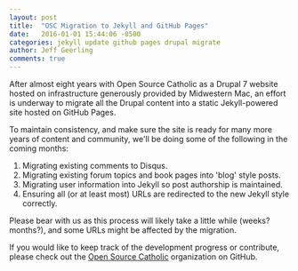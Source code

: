 ```yaml
---
layout: post
title:  "OSC Migration to Jekyll and GitHub Pages"
date:   2016-01-01 15:44:06 -0500
categories: jekyll update github pages drupal migrate
author: Jeff Geerling
comments: true
---
```

After almost eight years with Open Source Catholic as a Drupal 7 website hosted on infrastructure generously provided by Midwestern Mac, an effort is underway to migrate all the Drupal content into a static Jekyll-powered site hosted on GitHub Pages.

To maintain consistency, and make sure the site is ready for many more years of content and community, we'll be doing some of the following in the coming months:

  1. Migrating existing comments to Disqus.
  2. Migrating existing forum topics and book pages into 'blog' style posts.
  3. Migrating user information into Jekyll so post authorship is maintained.
  4. Ensuring all (or at least most) URLs are redirected to the new Jekyll style correctly.

Please bear with us as this process will likely take a little while (weeks? months?), and some URLs might be affected by the migration.

If you would like to keep track of the development progress or contribute, please check out the [Open Source Catholic](https://github.com/opensourcecatholic) organization on GitHub.
